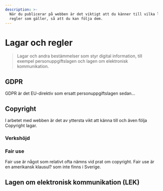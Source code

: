 ```yaml
---
description: >-
  När du publicerar på webben är det viktigt att du känner till vilka lagar och
  regler som gäller, så att du kan följa dem.
---
```


# Lagar och regler

> Lagar och andra bestämmelser som styr digital information, till exempel personuppgiftslagen och lagen om elektronisk kommunikation.

## GDPR

GDPR är det EU-direktiv som ersatt personuppgiftslagen sedan...

## Copyright

I arbetet med webben är det av yttersta vikt att känna till och även följa Copyright lagar. 

### Verkshöjd

### Fair use

Fair use är något som relativt ofta nämns vid prat om copyright. Fair use är en amerikansk klausul? som inte finns i Sverige. 

## Lagen om elektronisk kommunikation \(LEK\)




